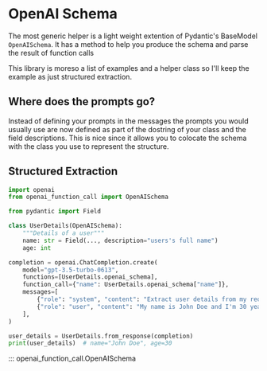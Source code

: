 # OpenAI Schema

The most generic helper is a light weight extention of Pydantic's BaseModel `OpenAISchema`.
It has a method to help you produce the schema and parse the result of function calls

This library is moreso a list of examples and a helper class so I'll keep the example as just structured extraction.

## Where does the prompts go?

Instead of defining your prompts in the messages the prompts you would usually use are now defined as part of the dostring of your class and the field descriptions. This is nice since it allows you to colocate the schema with the class you use to represent the structure.

## Structured Extraction

```python
import openai
from openai_function_call import OpenAISchema

from pydantic import Field

class UserDetails(OpenAISchema):
    """Details of a user"""
    name: str = Field(..., description="users's full name")
    age: int

completion = openai.ChatCompletion.create(
    model="gpt-3.5-turbo-0613",
    functions=[UserDetails.openai_schema],
    function_call={"name": UserDetails.openai_schema["name"]},
    messages=[
        {"role": "system", "content": "Extract user details from my requests"},
        {"role": "user", "content": "My name is John Doe and I'm 30 years old."},
    ],
)

user_details = UserDetails.from_response(completion)
print(user_details)  # name="John Doe", age=30
```

::: openai_function_call.OpenAISchema